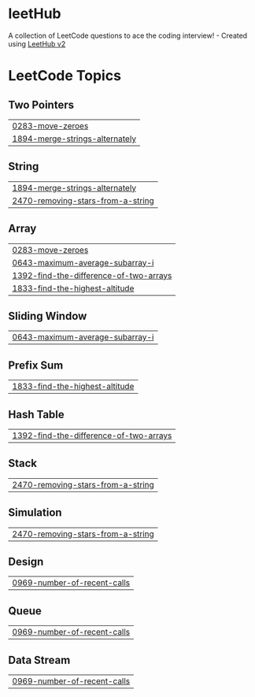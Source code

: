 # leetHub
A collection of LeetCode questions to ace the coding interview! - Created using [LeetHub v2](https://github.com/arunbhardwaj/LeetHub-2.0)

<!---LeetCode Topics Start-->
# LeetCode Topics
## Two Pointers
|  |
| ------- |
| [0283-move-zeroes](https://github.com/youjinjoy/leetHub/tree/master/0283-move-zeroes) |
| [1894-merge-strings-alternately](https://github.com/youjinjoy/leetHub/tree/master/1894-merge-strings-alternately) |
## String
|  |
| ------- |
| [1894-merge-strings-alternately](https://github.com/youjinjoy/leetHub/tree/master/1894-merge-strings-alternately) |
| [2470-removing-stars-from-a-string](https://github.com/youjinjoy/leetHub/tree/master/2470-removing-stars-from-a-string) |
## Array
|  |
| ------- |
| [0283-move-zeroes](https://github.com/youjinjoy/leetHub/tree/master/0283-move-zeroes) |
| [0643-maximum-average-subarray-i](https://github.com/youjinjoy/leetHub/tree/master/0643-maximum-average-subarray-i) |
| [1392-find-the-difference-of-two-arrays](https://github.com/youjinjoy/leetHub/tree/master/1392-find-the-difference-of-two-arrays) |
| [1833-find-the-highest-altitude](https://github.com/youjinjoy/leetHub/tree/master/1833-find-the-highest-altitude) |
## Sliding Window
|  |
| ------- |
| [0643-maximum-average-subarray-i](https://github.com/youjinjoy/leetHub/tree/master/0643-maximum-average-subarray-i) |
## Prefix Sum
|  |
| ------- |
| [1833-find-the-highest-altitude](https://github.com/youjinjoy/leetHub/tree/master/1833-find-the-highest-altitude) |
## Hash Table
|  |
| ------- |
| [1392-find-the-difference-of-two-arrays](https://github.com/youjinjoy/leetHub/tree/master/1392-find-the-difference-of-two-arrays) |
## Stack
|  |
| ------- |
| [2470-removing-stars-from-a-string](https://github.com/youjinjoy/leetHub/tree/master/2470-removing-stars-from-a-string) |
## Simulation
|  |
| ------- |
| [2470-removing-stars-from-a-string](https://github.com/youjinjoy/leetHub/tree/master/2470-removing-stars-from-a-string) |
## Design
|  |
| ------- |
| [0969-number-of-recent-calls](https://github.com/youjinjoy/leetHub/tree/master/0969-number-of-recent-calls) |
## Queue
|  |
| ------- |
| [0969-number-of-recent-calls](https://github.com/youjinjoy/leetHub/tree/master/0969-number-of-recent-calls) |
## Data Stream
|  |
| ------- |
| [0969-number-of-recent-calls](https://github.com/youjinjoy/leetHub/tree/master/0969-number-of-recent-calls) |
<!---LeetCode Topics End-->